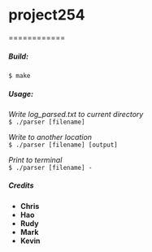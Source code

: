 # project254
============

##### Build:
`$ make`

##### Usage:
*Write log_parsed.txt to current directory*  
`$ ./parser [filename]`

*Write to another location*  
`$ ./parser [filename] [output]`

*Print to terminal*  
`$ ./parser [filename] -`

##### Credits
* **Chris**
* **Hao**
* **Rudy**
* **Mark**
* **Kevin**
